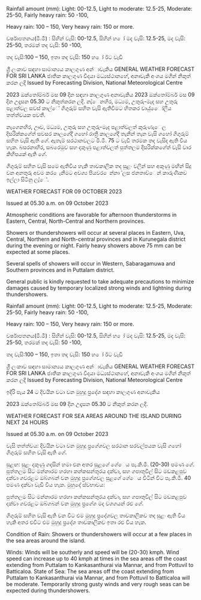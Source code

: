 Rainfall amount (mm): Light: 00-12.5, Light to moderate: 12.5-25, Moderate: 25-50, Fairly heavy rain: 50 -100,

Heavy rain: 100 – 150, Very heavy rain: 150 or more.

වර්ෂාපතනය(මි.මී) : සිහින් වැසි: 00-12.5, සිහින් හ ෝ මද වැසි: 12.5-25, මද වැසි: 25-50, තරමක් තද වැසි: 50 -100,

තද වැසි:100 – 150, ඉතා තද වැසි: 150 හ ෝ ඊට වැඩි

ශ්‍රී ලංකාව සඳහා සාමාන්‍යය කාලගුණ අන්‍ාවැකිය GENERAL WEATHER FORECAST FOR SRI LANKA ජාතික කාලගුණ විදයා මධ්‍යස්ථානහේ, අනාවැකි අංශය මගින් නිකුත් කරන ලදි Issued by Forecasting Division, National Meteorological Centre

2023 ඔක්තෝම්බර් මස 09 දින සඳහා කාලගුණ අනාවැකිය 2023 ඔක්තෝම්බර් මස 09 දින උදෑසන 05.30 ට නිකුත්කරන ලදි. නැ්ෙනහිර, මධ්‍යම, උතුරු-මැද සහ උතුරු පළාත්වල සවස් කාල්ේ ගිගුරුම් සහිත වැසි ඇතිවීමට හිතකර වායු්ෙෝලීය තත්ත්වයක පවතී.

නැගෙනහිර, ඌව, මධ්‍යම, උතුරු සහ උතුරු-මැද පළාත්වලත් කුරුණෑෙල දිසරික්කගේත් සවසර කාලගේදී ගහෝ රාත්‍රී කාලගේදී තැනින් තැන වැසි ගහෝ ගිගුරුම් සහිත වැසි ඇති ගේ. ඇතැම් සරථානවලට මි.මී. 75 ට වැඩි තරමක තද වැසිද ඇති විය හැක. බසරනාහිර, සබරෙමුව සහ දකුණු පළාත්වලත් පුත්තලම දිසරික්කගේත් වැසි වාර කිහිපයක් ඇති ගේ.

ගිගුරුම් සහිත වැසි සමෙ ඇතිවිය හැකි තාවකාලික තද සුළං වලින් සහ අකුණු මඟින් සිදු වන අනතුරු අවම කර ෙැනීමට අවශ්‍ය පියවර ෙන්නා ්ලස ජනතාව්ෙන් කාරුණිකව ඉල්ලා සිටිනු ලැ්ේ.

WEATHER FORECAST FOR 09 OCTOBER 2023

Issued at 05.30 a.m. on 09 October 2023

Atmospheric conditions are favorable for afternoon thunderstorms in Eastern, Central, North-Central and Northern provinces.

Showers or thundershowers will occur at several places in Eastern, Uva, Central, Northern and North-central provinces and in Kurunegala district during the evening or night. Fairly heavy showers above 75 mm can be expected at some places.

Several spells of showers will occur in Western, Sabaragamuwa and Southern provinces and in Puttalam district.

General public is kindly requested to take adequate precautions to minimize damages caused by temporary localized strong winds and lightning during thundershowers.

Rainfall amount (mm): Light: 00-12.5, Light to moderate: 12.5-25, Moderate: 25-50, Fairly heavy rain: 50 -100,

Heavy rain: 100 – 150, Very heavy rain: 150 or more.

වර්ෂාපතනය(මි.මී) : සිහින් වැසි: 00-12.5, සිහින් හ ෝ මද වැසි: 12.5-25, මද වැසි: 25-50, තරමක් තද වැසි: 50 -100,

තද වැසි:100 – 150, ඉතා තද වැසි: 150 හ ෝ ඊට වැඩි

ශ්‍රී ලංකාව සඳහා සාමාන්‍යය කාලගුණ අන්‍ාවැකිය GENERAL WEATHER FORECAST FOR SRI LANKA ජාතික කාලගුණ විදයා මධ්‍යස්ථානහේ, අනාවැකි අංශය මගින් නිකුත් කරන ලදි Issued by Forecasting Division, National Meteorological Centre

ඉදිරි පැය 24 ට දිවයින වටා වන මුහුදු ප්‍රදේශ සඳහා කාලගුණ අනාවැකිය

2023 ඔක්තෝම්බර් මස 09 දින උදෑසන 05.30 ට නිකුත් කරන ලදි.

WEATHER FORECAST FOR SEA AREAS AROUND THE ISLAND DURING NEXT 24 HOURS

Issued at 05.30 a.m. on 09 October 2023

වැසි තත්ත්වය: දිවයින වටා වන මුහුදු ප්‍රගේශවල සරථාන සරවල්පයක වැසි ගහෝ ගිගුරුම් සහිත වැසි ඇති ගේ.

සුළඟ: සුළං දකුණු ගදසින් හමා එන අතර සුළගේ ගේෙය පැ.කි.මී. (20-30) පමණ ගේ. පුත්තලම සිට මන්නාරම හරහා කන්කසන්තුරය දක්වා, සහ ගපාතුවිල් සිට මඩකළපුව දක්වා ගවරළට ඔබ්ගබන් වන මුහුදු ප්‍රගේශවල සුළගේ ගේෙය විටින් විට පැ.කි.මී. 40 පමණ දක්වා වැඩි විය හැක. මුහුදේ ස්වභාවය:

පුත්තලම සිට මන්නාරම හරහා කන්කසන්තුරය දක්වා, සහ ගපාතුවිල් සිට මඩකළපුව දක්වා ගවරළට ඔබ්ගබන් වන මුහුදු ප්‍රගේශ මද වශගයන් රළු ගේ.

ගිගුරුම් සහිත වැසි ඇති වන විට එම මුහුදු ප්‍රදේශවල තාවකාලිකව තද සුළං ඇති විය හැකි අතර එවිට එම මුහුදු ප්‍රදේශ තාවකාලිකව ඉතා රළු විය හැක.

Condition of Rain: Showers or thundershowers will occur at a few places in the sea areas around the island.

Winds: Winds will be southerly and speed will be (20-30) kmph. Wind speed can increase up to 40 kmph at times in the sea areas off the coast extending from Puttalam to Kankasanthurai via Mannar, and from Pottuvil to Batticaloa. State of Sea: The sea areas off the coast extending from Puttalam to Kankasanthurai via Mannar, and from Pottuvil to Batticaloa will be moderate. Temporarily strong gusty winds and very rough seas can be expected during thundershowers.